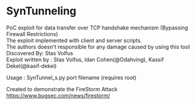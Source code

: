 # SynTunneling

PoC exploit for data transfer over TCP handshake mechanism (Bypassing Firewall Restrictions)<br/>
The exploit implemented with client and server scripts.<br/>
The authors doesn't responsible for any damage caused by using this tool                  <br/>
Discovered By: Stas Volfus                                                                <br/>
Exploit written by : Stas Volfus, Idan Cohen(@Odahving), Kassif Dekel(@kasif-dekel)<br/>

Usage : SynTunnel_s.py port filename      (requires root)                 

Created to demonstrate the FireStorm Attack <br/>
https://www.bugsec.com/news/firestorm/
